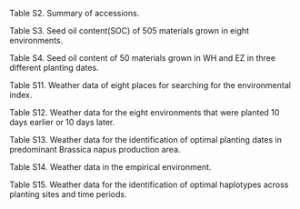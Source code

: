 Table S2. Summary of accessions.

Table S3. Seed oil content(SOC) of 505 materials grown in eight environments.

Table S4. Seed oil content of 50 materials grown in WH and EZ in three different planting dates.

Table S11. Weather data of eight places for searching for the environmental index. 

Table S12. Weather data for the eight environments that were planted 10 days earlier or 10 days later.

Table S13. Weather data for the identification of optimal planting dates in predominant Brassica napus production area.

Table S14. Weather data in the empirical environment.

Table S15. Weather data for the identification of optimal haplotypes across planting sites and time periods.
